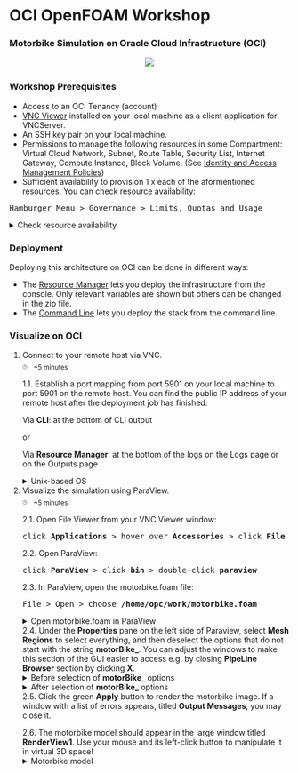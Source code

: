 # OCI OpenFOAM Workshop
### Motorbike Simulation on Oracle Cloud Infrastructure (OCI)
<div style="text-align:center">
	<img src="./pictures/post-resourcemanager-deployment/13-paraview-motorbike.png"
	/>
</div>

### Workshop Prerequisites
- Access to an OCI Tenancy (account)
- [VNC Viewer](https://www.realvnc.com/en/connect/download/viewer/) installed on your local machine as a client application for VNCServer.
- An SSH key pair on your local machine.
- Permissions to manage the following resources in some Compartment: Virtual Cloud Network, Subnet, Route Table, Security List, Internet Gateway, Compute Instance, Block Volume. (See [Identity and Access Management Policies](https://docs.oracle.com/en-us/iaas/data-safe/doc/iam-policies.html))
- Sufficient availability to provision 1 x each of the aformentioned resources. You can check resource availability:
<pre>
Hamburger Menu &gt Governance &gt Limits, Quotas and Usage
</pre>
<details>
	<summary>Check resource availability</summary>
<div style="text-align:center"><img src="./pictures/pre-resourcemanager-deployment/limits/01-governance-limits.png"/>
</div>
<p></p>
<div style="text-align:center"><img src="./pictures/pre-resourcemanager-deployment/limits/02-check-availability-1.png"/>
</div>
<p></p>
<div style="text-align:center"><img src="./pictures/pre-resourcemanager-deployment/limits/03-check-availability-2.png"/>
</div>
</details>

### Deployment
Deploying this architecture on OCI can be done in different ways:
* The [Resource Manager](https://github.com/oci-hpc/oci-openfoam-workshop/blob/oci-hpc/Documentation/Resource%20Manager.md) lets you deploy the infrastructure from the console. Only relevant variables are shown but others can be changed in the zip file. 
* The [Command Line](https://github.com/oci-hpc/oci-openfoam-workshop/blob/oci-hpc/Documentation/Command%20Line.mde) lets you deploy the stack from the command line. 

### Visualize on OCI

1.	Connect to your remote host via VNC.\
	<sub><sup><sub>:clock3:</sub></sup></sub>
	&nbsp;
	<sub>~5 minutes</sub>
	<p></p>
	1.1. Establish a port mapping from port 5901 on your local machine to port 5901 on the remote host. You can find the public IP address of your remote host after the deployment job has finished:
	<p></p>
	Via <b>CLI</b>: at the bottom of CLI output
	<p>or</p>
	Via <b>Resource Manager</b>: at the bottom of the logs on the Logs page or on the Outputs page
	<p></p>
	<details>
		<summary>Unix-based OS</summary>
	<pre>
	ssh -i <b>SSH_PRIVATE_KEY_PATH</b> -L 5901:localhost:5901 opc@<b>REMOTE_HOST_IP_ADDRESS</b>
	</pre>
	<details>
	<details>
	<summary>Windows</summary>
	<details>
	<summary>Establish the port mapping</summary>
	<div style="text-align:center"><img src="./pictures/post-resourcemanager-deployment/Windows/01-putty-ssh-port-mappings-for-vnc"/>
	</div>
	</details>
	<details>
	<summary>Encrypt the SSH tunnel</summary>
	<div style="text-align:center"><img src="./pictures/post-resourcemanager-deployment/Windows/02-putty-encrypted-ssh-tunnel"/>
	</div>
	</details>
	<details>
	<p></p>
	1.2. Execute the following command on your remote machine to launch a VNCServer instance on port 5901 on the remote host:
	<p></p>
	<pre>
	vncserver
	</pre>
	<details>
		<summary>Port mapping from localhost to remote host</summary>
	<div style="text-align:center"><img src="./pictures/post-resourcemanager-deployment/04-vnc-connection-port-mapping.png"/>
	</div>
	</details>
	1.3. On your local machine, open VNC Viewer.
	1.4. Enter <b>localhost:5901</b> into the search bar and press return.
	<details>
		<summary>VNC Viewer</summary>
	<div style="text-align:center"><img src="./pictures/post-resourcemanager-deployment/05-vnc-connection-vnc-viewer.png"/>
	</div>
	</details>
	1.5. Enter the password <b>HPC_oci1</b> when prompted.
	<details>
		<summary>Enter VNC password</summary>
	<div style="text-align:center"><img src="./pictures/post-resourcemanager-deployment/06-vnc-connection-enter-password.png"/>
	</div>
	</details>
	1.6. Click through the default options (<b>Next</b>, <b>Skip</b>) to get to the end with the VNC setup wizard:
	<p></p>
	<pre>
	language options &gt keyboard layout options &gt location services options &gt connect online accounts options
	</pre>
	<details>
		<summary>GUI desktop options - choose language</summary>
	<div style="text-align:center"><img src="./pictures/post-resourcemanager-deployment/07-vnc-connection-choose-language.png"/>
	</div>
	</details>
2.	Visualize the simulation using ParaView.\
	<sub><sup><sub>:clock3:</sub></sup></sub>
	&nbsp;
	<sub>~5 minutes</sub>
	<p></p>
	<!-- 2.1. Open Terminal from your VNC Viewer window:
	<p></p>
	<pre>
	click <b>Applications</b> &gt hover over <b>System Utilities</b> &gt click <b>Terminal</b>
	</pre>
	<details>
		<summary>Navigate to Terminal on the remote host</summary>
	<div style="text-align:center"><img src="./pictures/post-resourcemanager-deployment/08-vnc-connection-nav-to-terminal.png"/>
	</div>
	</details> -->
	2.1. Open File Viewer from your VNC Viewer window:
	<p></p>
	<pre>
	click <b>Applications</b> &gt hover over <b>Accessories</b> &gt click <b>File Viewer</b>
	</pre>
	<!-- 2.2. Open Paraview by executing the following command from the Terminal instance in your VNC Viewer window:
	<p></p>
	<pre>
	paraview
	</pre>
	<details>
		<summary>Run ParaView on the remote host</summary>
	<div style="text-align:center"><img src="./pictures/post-resourcemanager-deployment/09-vnc-connection-run-paraview.png"/>
	</div>
	</details> -->
	2.2. Open ParaView:
	<p></p>
	<pre>
	click <b>ParaView</b> &gt click <b>bin</b> &gt double-click <b>paraview</b>
	</pre>
	<!-- 2.3. In ParaView, open the motorbike.foam file:
	<p></p>
	<pre>
	File > Open > choose <b>/mnt/volb/work/motorbike.foam</b>
	</pre>
	<details>
		<summary>Open motorbike.foam in ParaView</summary>
	<div style="text-align:center"><img src="./pictures/post-resourcemanager-deployment/10-paraview-open-motorbike-file.png"/>
	</div>
	</details> -->
	2.3. In ParaView, open the motorbike.foam file:
	<p></p>
	<pre>
	File > Open > choose <b>/home/opc/work/motorbike.foam</b>
	</pre>
	<details>
		<summary>Open motorbike.foam in ParaView</summary>
	<div style="text-align:center"><img src="./pictures/post-resourcemanager-deployment/10-paraview-open-motorbike-file.png"/>
	</div>
	</details>
	2.4. Under the <b>Properties</b> pane on the left side of Paraview, select <b>Mesh Regions</b> to select everything, and then deselect the options that do not start with the string <b>motorBike_</b>. You can adjust the windows to make this section of the GUI easier to access e.g. by closing <b>PipeLine Browser</b> section by clicking <b>X</b>.
	<details>
		<summary>Before selection of <b>motorBike_</b> options</summary>
		<div style="text-align:center"><img src="./pictures/post-resourcemanager-deployment/11-paraview-before-select.png"/>
		</div>
	</details>
	<details>
		<summary>After selection of <b>motorBike_</b> options</summary>
	<div style="text-align:center"><img src="./pictures/post-resourcemanager-deployment/12-paraview-after-select.png"/>
	</div>
	</details>
	2.5. Click the green <b>Apply</b> button to render the motorbike image. If a window with a list of errors appears, titled <b>Output Messages</b>, you may close it.
	<p></p>
	2.6. The motorbike model should appear in the large window titled <b>RenderView1</b>. Use your mouse and its left-click button to manipulate it in virtual 3D space!
	<details>
		<summary>Motorbike model</summary>
	<div style="text-align:center"><img src="./pictures/post-resourcemanager-deployment/13-paraview-motorbike.png"/>
	</div>
	</details>
